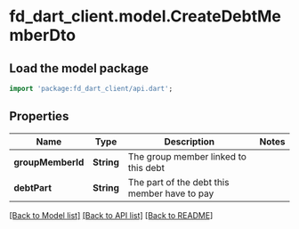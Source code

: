 # fd_dart_client.model.CreateDebtMemberDto

## Load the model package
```dart
import 'package:fd_dart_client/api.dart';
```

## Properties
Name | Type | Description | Notes
------------ | ------------- | ------------- | -------------
**groupMemberId** | **String** | The group member linked to this debt | 
**debtPart** | **String** | The part of the debt this member have to pay | 

[[Back to Model list]](../README.md#documentation-for-models) [[Back to API list]](../README.md#documentation-for-api-endpoints) [[Back to README]](../README.md)


